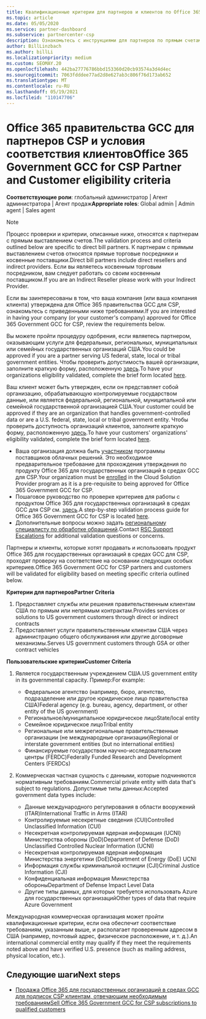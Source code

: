 ```yaml
---
title: Квалификационные критерии для партнеров и клиентов по Office 365 для государственных организаций в средах GCC
ms.topic: article
ms.date: 05/05/2020
ms.service: partner-dashboard
ms.subservice: partnercenter-csp
description: Ознакомьтесь с инструкциями для партнеров по прямым счетам (прямые торговые посредники, косвенные поставщики), чтобы проверить партнеров и клиентов для Office 365 правительства GCC для CSP.
author: BillLinzbach
ms.author: billLi
ms.localizationpriority: medium
ms.custom: SEOMAY.20
ms.openlocfilehash: 442ba27776786bbd153360d20cb93574a3d4d4ec
ms.sourcegitcommit: 7063fdddee77ad2d8e627ab3c806f76d173ab652
ms.translationtype: MT
ms.contentlocale: ru-RU
ms.lasthandoff: 05/19/2021
ms.locfileid: "110147706"
---
```

# <a name="office-365-government-gcc-for-csp-partner-and-customer-eligibility-criteria"></a><span data-ttu-id="c7f82-103">Office 365 правительства GCC для партнеров CSP и условия соответствия клиентов</span><span class="sxs-lookup"><span data-stu-id="c7f82-103">Office 365 Government GCC for CSP Partner and Customer eligibility criteria</span></span> 

<span data-ttu-id="c7f82-104">**Соответствующие роли**: глобальный администратор | Агент администратора | Агент продаж</span><span class="sxs-lookup"><span data-stu-id="c7f82-104">**Appropriate roles**: Global admin | Admin agent | Sales agent</span></span>

>[!NOTE]
><span data-ttu-id="c7f82-105">Процесс проверки и критерии, описанные ниже, относятся к партнерам с прямым выставлением счетов.</span><span class="sxs-lookup"><span data-stu-id="c7f82-105">The validation process and criteria outlined below are specific to direct bill partners.</span></span> <span data-ttu-id="c7f82-106">К партнерам с прямым выставлением счетов относятся прямые торговые посредники и косвенные поставщики.</span><span class="sxs-lookup"><span data-stu-id="c7f82-106">Direct bill partners include direct resellers and indirect providers.</span></span>  <span data-ttu-id="c7f82-107">Если вы являетесь косвенным торговым посредником, вам следует работать со своим косвенным поставщиком.</span><span class="sxs-lookup"><span data-stu-id="c7f82-107">If you are an Indirect Reseller please work with your Indirect Provider.</span></span>

<span data-ttu-id="c7f82-108">Если вы заинтересованы в том, что ваша компания (или ваша компания клиента) утверждена для Office 365 правительства GCC для CSP, ознакомьтесь с приведенными ниже требованиями.</span><span class="sxs-lookup"><span data-stu-id="c7f82-108">If you are interested in having your company (or your customer's company) approved for Office 365 Government GCC for CSP, review the requirements below.</span></span>

<span data-ttu-id="c7f82-109">Вы можете пройти процедуру одобрения, если являетесь партнером, оказывающим услуги для федеральных, региональных, муниципальных или семейных государственных организаций США.</span><span class="sxs-lookup"><span data-stu-id="c7f82-109">You could be approved if you are a partner serving US federal, state, local or tribal government entities.</span></span> <span data-ttu-id="c7f82-110">Чтобы проверить допустимость вашей организации, заполните краткую форму, расположенную [здесь](https://products.office.com/government/eligibility-validation?ReqType=CSPPartner).</span><span class="sxs-lookup"><span data-stu-id="c7f82-110">To have your organizations eligibility validated, complete the brief form located [here](https://products.office.com/government/eligibility-validation?ReqType=CSPPartner).</span></span>

<span data-ttu-id="c7f82-111">Ваш клиент может быть утвержден, если он представляет собой организацию, обрабатывающую контролируемые государством данные, или является федеральной, региональной, муниципальной или семейной государственной организацией США.</span><span class="sxs-lookup"><span data-stu-id="c7f82-111">Your customer could be approved if they are an organization that handles government-controlled data or are a U.S. federal, state, local or tribal government entity.</span></span> <span data-ttu-id="c7f82-112">Чтобы проверить доступность организаций клиентов, заполните краткую форму, расположенную [здесь](https://products.office.com/government/eligibility-validation?ReqType=CSPCustomer).</span><span class="sxs-lookup"><span data-stu-id="c7f82-112">To have your customers' organizations' eligibility validated, complete the brief form located [here](https://products.office.com/government/eligibility-validation?ReqType=CSPCustomer).</span></span> 

-   <span data-ttu-id="c7f82-113">Ваша организация должна быть [участником](https://partnercenter.microsoft.com/partner/cloud-solution-provider) программы поставщиков облачных решений. Это необходимое предварительное требование для прохождения утверждения по продукту Office 365 для государственных организаций в средах GCC для CSP.</span><span class="sxs-lookup"><span data-stu-id="c7f82-113">Your organization must be [enrolled](https://partnercenter.microsoft.com/partner/cloud-solution-provider) in the Cloud Solution Provider program as it is a pre-requisite to being approved for Office 365 Government GCC for CSP.</span></span>
-   <span data-ttu-id="c7f82-114">Пошаговое руководство по проверке критериев для работы с продуктом Office 365 для государственных организаций в средах GCC для CSP см. [здесь](https://go.microsoft.com/fwlink/?linkid=2007323).</span><span class="sxs-lookup"><span data-stu-id="c7f82-114">A step-by-step validation process guide for Office 365 Government GCC for CSP is located [here](https://go.microsoft.com/fwlink/?linkid=2007323).</span></span>
-   <span data-ttu-id="c7f82-115">Дополнительные вопросы можно задать [региональному специалисту по обработке обращений](mailto:usgcce@microsoft.com).</span><span class="sxs-lookup"><span data-stu-id="c7f82-115">Contact [RSC Support Escalations](mailto:usgcce@microsoft.com) for additional validation questions or concerns.</span></span>

<span data-ttu-id="c7f82-116">Партнеры и клиенты, которые хотят продавать и использовать продукт Office 365 для государственных организаций в средах GCC для CSP, проходят проверку на соответствие на основании следующих особых критериев.</span><span class="sxs-lookup"><span data-stu-id="c7f82-116">Office 365 Government GCC for CSP partners and customers will be validated for eligibility based on meeting specific criteria outlined below.</span></span>

<span data-ttu-id="c7f82-117">**Критерии для партнеров**</span><span class="sxs-lookup"><span data-stu-id="c7f82-117">**Partner Criteria**</span></span>
1.  <span data-ttu-id="c7f82-118">Предоставляет службы или решения правительственным клиентам США по прямым или непрямым контрактам.</span><span class="sxs-lookup"><span data-stu-id="c7f82-118">Provides services or solutions to US government customers through direct or indirect contracts</span></span>
2.  <span data-ttu-id="c7f82-119">Предоставляет услуги правительственным клиентам США через администрацию общего обслуживания или другие договорные механизмы.</span><span class="sxs-lookup"><span data-stu-id="c7f82-119">Serves US government customers through GSA or other contract vehicles</span></span>

<span data-ttu-id="c7f82-120">**Пользовательские критерии**</span><span class="sxs-lookup"><span data-stu-id="c7f82-120">**Customer Criteria**</span></span>
1.  <span data-ttu-id="c7f82-121">Является государственным учреждением США.</span><span class="sxs-lookup"><span data-stu-id="c7f82-121">US government entity in its governmental capacity.</span></span> <span data-ttu-id="c7f82-122">Пример:</span><span class="sxs-lookup"><span data-stu-id="c7f82-122">For example:</span></span>
 
    -  <span data-ttu-id="c7f82-123">Федеральное агентство (например, бюро, агентство, подразделение или другое юридическое лицо правительства США)</span><span class="sxs-lookup"><span data-stu-id="c7f82-123">Federal agency (e.g. bureau, agency, department, or other entity of the US government)</span></span>
    -   <span data-ttu-id="c7f82-124">Региональное/муниципальное юридическое лицо</span><span class="sxs-lookup"><span data-stu-id="c7f82-124">State/local entity</span></span> 
    -   <span data-ttu-id="c7f82-125">Семейное юридическое лицо</span><span class="sxs-lookup"><span data-stu-id="c7f82-125">Tribal entity</span></span>
    -   <span data-ttu-id="c7f82-126">Региональные или межрегиональные правительственные организации (не международные организации)</span><span class="sxs-lookup"><span data-stu-id="c7f82-126">Regional or interstate government entities (but no international entities)</span></span>
    -   <span data-ttu-id="c7f82-127">Финансируемые государством научно-исследовательские центры (FERDC)</span><span class="sxs-lookup"><span data-stu-id="c7f82-127">Federally Funded Research and Development Centers (FERDCs)</span></span>

2.  <span data-ttu-id="c7f82-128">Коммерческая частная сущность с данными, которые подчиняются нормативным требованиям.</span><span class="sxs-lookup"><span data-stu-id="c7f82-128">Commercial private entity with data that's subject to regulations.</span></span> <span data-ttu-id="c7f82-129">Допустимые типы данных:</span><span class="sxs-lookup"><span data-stu-id="c7f82-129">Accepted government data types include:</span></span> 
    -   <span data-ttu-id="c7f82-130">Данные международного регулирования в области вооружений (ITAR)</span><span class="sxs-lookup"><span data-stu-id="c7f82-130">International Traffic in Arms (ITAR)</span></span>
    -   <span data-ttu-id="c7f82-131">Контролируемые несекретные сведения (CUI)</span><span class="sxs-lookup"><span data-stu-id="c7f82-131">Controlled Unclassified Information (CUI)</span></span>
    -   <span data-ttu-id="c7f82-132">Несекретная контролируемая ядерная информация (UCNI) Министерства обороны (DoD)</span><span class="sxs-lookup"><span data-stu-id="c7f82-132">Department of Defense (DoD) Unclassified Controlled Nuclear Information (UCNI)</span></span>
    -   <span data-ttu-id="c7f82-133">Несекретная контролируемая ядерная информация Министерства энергетики (DoE)</span><span class="sxs-lookup"><span data-stu-id="c7f82-133">Department of Energy (DoE) UCNI</span></span>
    -   <span data-ttu-id="c7f82-134">Информация службы криминальной юстиции (CJI)</span><span class="sxs-lookup"><span data-stu-id="c7f82-134">Criminal Justice Information (CJI)</span></span>
    -   <span data-ttu-id="c7f82-135">Конфиденциальная информация Министерства обороны</span><span class="sxs-lookup"><span data-stu-id="c7f82-135">Department of Defense Impact Level Data</span></span>
    -   <span data-ttu-id="c7f82-136">Другие типы данных, для которых требуется использовать Azure для государственных организаций</span><span class="sxs-lookup"><span data-stu-id="c7f82-136">Other types of data that require Azure Government</span></span>

<span data-ttu-id="c7f82-137">Международная коммерческая организация может пройти квалификационные критерии, если она обеспечит соответствие требованиям, указанным выше, и располагает проверенным адресом в США (например, почтовый адрес, физическое расположение, и т. д.).</span><span class="sxs-lookup"><span data-stu-id="c7f82-137">An international commercial entity may qualify if they meet the requirements noted above and have verified U.S. presence (such as mailing address, physical location, etc.).</span></span>

## <a name="next-steps"></a><span data-ttu-id="c7f82-138">Следующие шаги</span><span class="sxs-lookup"><span data-stu-id="c7f82-138">Next steps</span></span>

- [<span data-ttu-id="c7f82-139">Продажа Office 365 для государственных организаций в средах GCC для подписок CSP клиентам, отвечающим необходимым требованиям</span><span class="sxs-lookup"><span data-stu-id="c7f82-139">Sell Office 365 Government GCC for CSP subscriptions to qualified customers</span></span>](csp-gcc-overview.md)